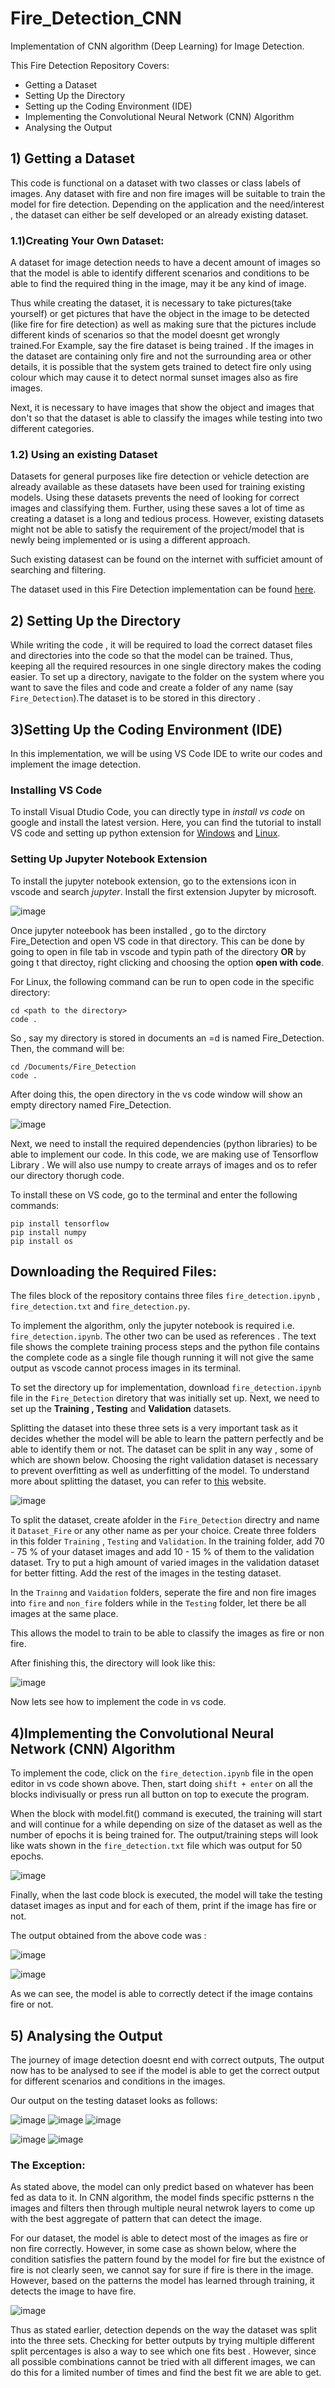 # Fire_Detection_CNN
Implementation of CNN algorithm (Deep Learning) for Image Detection.

This Fire Detection Repository Covers:
  - Getting a Dataset
  - Setting Up the Directory
  - Setting up the Coding Environment (IDE)
  - Implementing the Convolutional Neural Network (CNN) Algorithm
  - Analysing the Output 

## 1) Getting a Dataset
This code is functional on a dataset with two classes or class labels of images. Any dataset with fire and non fire images will be suitable to train the model for fire detection.
Depending on the application and the need/interest , the dataset can either be self developed or an already existing dataset.
### 1.1)Creating Your Own Dataset:
A dataset for image detection needs to have a decent amount of images so that the model is able to identify different scenarios and conditions to be able to find the required thing in the image, may it be any kind of image.

Thus while creating the dataset, it is necessary to take pictures(take yourself) or get pictures that have the object in the image to be detected (like fire for fire detection) as well as making sure that the pictures include different kinds of scenarios so that the model doesnt get wrongly trained.For Example, say the fire dataset is being trained . If the images in the dataset are containing only fire and not the surrounding area or other details, it is possible that the system gets trained to detect fire only using colour which may cause it to detect normal sunset images also as fire images.

Next, it is necessary to have images that show the object and images that don't so that the dataset is able to classify the images while testing into two different categories.

### 1.2) Using an existing Dataset
Datasets for general purposes like fire detection or vehicle detection are already available as these datasets have been used for training existing models. Using these datasets prevents the need of looking for correct images and classifying them. Further, using these saves a lot of time as creating a dataset is a long and tedious process. 
However, existing datasets might not be able to satisfy the requirement of the project/model that is newly being implemented or is using a different approach. 

Such existing datasest can be found on the internet with sufficiet amount of searching and filtering. 

The dataset used in this Fire Detection implementation can be found [here](https://www.kaggle.com/datasets/christofel04/fire-detection-dataset).

## 2) Setting Up the Directory
While writing the code , it will be required to load the correct dataset files and directories into the code so that the model can be trained. Thus, keeping all the required resources in one single directory makes the coding easier. 
To set up a directory, navigate to the folder on the system where you want to save the files and code and create a folder of any name (say `Fire_Detection`).The dataset is to be stored in this directory .

## 3)Setting Up the Coding Environment (IDE)
In this implementation, we will be using VS Code IDE to write our codes and implement the image detection.

### Installing VS Code
To install Visual Dtudio Code, you can directly type in *install vs code* on google and install the latest version. 
Here, you can find the tutorial to install VS code and setting up python extension for [Windows](https://www.youtube.com/watch?v=MlIzFUI1QGA) and [Linux](https://code.visualstudio.com/docs/setup/linux).


### Setting Up Jupyter Notebook Extension
To install the jupyter notebook extension, go to the extensions icon in vscode and search *jupyter*. Install the first extension Jupyter by microsoft. 

![image](https://user-images.githubusercontent.com/81915404/162585795-ae35acb2-39c8-4495-8c27-d5ddf4d56cb9.png)

Once jupyter noteebook has been installed , go to the dirctory Fire_Detection and open VS code in that directory. This can be done by going to open in file tab in vscode and typin path of the directory **OR** by going t that directoy, right clicking and choosing the option **open with code**.

For Linux, the following command can be run to open code in the specific directory:
    
    cd <path to the directory>
    code .

So , say my directory is stored in documents an =d is named Fire_Detection. Then, the command will be:

    cd /Documents/Fire_Detection
    code .

After doing this, the open directory in the vs code window will show an empty directory named Fire_Detection.

![image](https://user-images.githubusercontent.com/81915404/162586381-cc4d9315-fe44-45c4-85f7-2081e2e904a7.png)

Next, we need to install the required dependencies (python libraries) to be able to implement our code. 
In this code, we are making use of Tensorflow Library . We will also use numpy to create arrays of images and os to refer our directory thorugh code.

To install these on VS code, go to the terminal and enter the following commands:
    
    pip install tensorflow 
    pip install numpy
    pip install os

## Downloading the Required Files:
The files block of the repository contains three files `fire_detection.ipynb` , `fire_detection.txt` and `fire_detection.py`.

To implement the algorithm, only the jupyter notebook is required i.e. `fire_detection.ipynb`. The other two can be used as references . The text file shows the complete training process steps and the python file contains the complete code as a single file though running it will not give the same output as vscode cannot process images in its terminal.

To set the directory up for implementation, download `fire_detection.ipynb` file in the `Fire_Detection` diretory that was initially set up. Next, we need to set up the **Training , Testing** and **Validation** datasets. 

Splitting the dataset into these three sets is a very important task as it decides whether the model will be able to learn the pattern perfectly and be able to identify them or not. The dataset can be split in any way , some of which are shown below. Choosing the right validation dataset is necessary to prevent overfitting as well as underfitting of the model. To understand more about splitting the dataset, you can refer to [this](https://www.v7labs.com/blog/train-validation-test-set) website.

![image](https://user-images.githubusercontent.com/81915404/162608173-322a266b-d620-4a97-baf8-756081cf6ab3.png)

To split the dataset, create afolder in the `Fire_Detection` directry and name it `Dataset_Fire` or any other name as per your choice. Create three folders in this folder `Training` , `Testing` and `Validation`. In the training folder, add 70 - 75 % of your dataset images and add 10 - 15 % of them to the validation dataset. Try to put a high amount of varied images in the validation dataset for better fitting. Add the rest of the images in the testing dataset. 

In the `Trainng` and `Vaidation` folders, seperate the fire and non fire images into `fire` and `non_fire` folders while in the `Testing` folder, let there be all images at the same place.

This allows the model to train to be able to classify the images as fire or non fire.

After finishing this, the directory will look like this:

![image](https://user-images.githubusercontent.com/81915404/162608510-8bfab761-0b0c-4339-8bec-8e388901a241.png)

Now lets see how to implement the code in vs code.

## 4)Implementing the Convolutional Neural Network (CNN) Algorithm

To implement the code, click on the `fire_detection.ipynb` file in the open editor in vs code shown above. Then, start doing `shift + enter` on all the blocks indivisually or press run all button on top to execute the program.

When the block with model.fit() command is executed, the training will start and will continue for a while depending on size of the dataset as well as the number of epochs it is being trained for. The output/training steps will look like wats shown in the `fire_detection.txt` file which was output for 50 epochs.

![image](https://user-images.githubusercontent.com/81915404/162609237-298402ce-f019-4806-b0c5-9041893120a8.png)

Finally, when the last code block is executed, the model will take the testing dataset images as input and for each of them, print if the image has fire or not.

The output obtained from the above code was :

![image](https://user-images.githubusercontent.com/81915404/162609311-9481c66d-a870-4c63-9d0f-92ba7430c9c7.png)

![image](https://user-images.githubusercontent.com/81915404/162609318-ceaa9cc9-e671-469a-aaa6-d80e6a319428.png)

As we can see, the model is able to correctly detect if the image contains fire or not.

## 5) Analysing the Output 

The journey of image detection doesnt end with correct outputs, The output now has to be analysed to see if the model is able to get the correct output for different scenarios and conditions in the images. 

Our output on the testing dataset looks as follows:

![image](https://user-images.githubusercontent.com/81915404/162609564-da1455b7-f2a5-4094-8fb9-5d7e03f66a6e.png) ![image](https://user-images.githubusercontent.com/81915404/162609570-ac401dc9-386a-4190-957a-a72a370d5da9.png) ![image](https://user-images.githubusercontent.com/81915404/162609604-7d42fcb4-4b08-4f94-8a4d-c27ffc0c7ecf.png)

![image](https://user-images.githubusercontent.com/81915404/162609634-15b394c4-2aaf-488e-9d2c-19c7448502d9.png) ![image](https://user-images.githubusercontent.com/81915404/162609645-11cb0516-47aa-48b0-8d59-cba2ee01bb2d.png)

### The Exception:
As stated above, the model can only predict based on whatever has been fed as data to it. In CNN algorithm, the model finds specific pstterns n the images and filters then through multiple neural netwrok layers to come up with the best aggregate of pattern that can detect the image. 

For our dataset, the model is able to detect most of the images as fire or non fire correctly. However, in some case as shown below, where the condition satisfies the pattern found by the model for fire but the existnce of fire is not clearly seen, we cannot say for sure if fire is there in the image. However, based on the patterns the model has learned through training, it detects the image to have fire. 

![image](https://user-images.githubusercontent.com/81915404/162609819-7fe2fc9d-b1ee-4971-ace6-8c176a002ad9.png)


Thus as stated earlier, detection depends on the way the dataset was split into the three sets. Checking for better outputs by trying multiple different split percentages is also a way to see which one fits best . However, since all possible combinations cannot be tried with all different images, we can do this for a limited number of times and find the best fit we are able to get.

